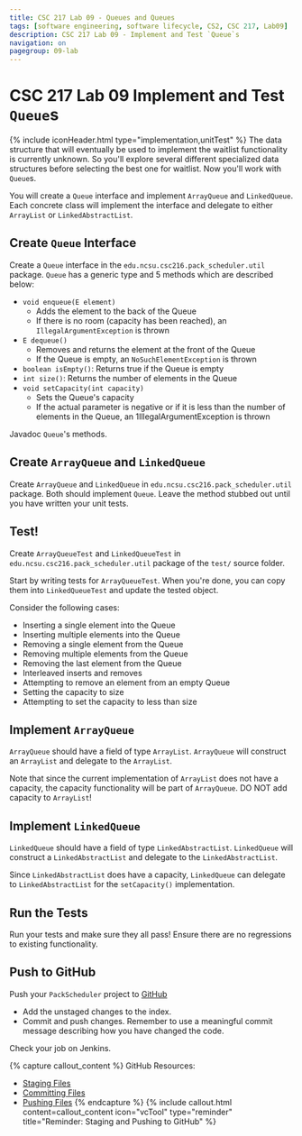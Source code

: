 ```yaml
---
title: CSC 217 Lab 09 - Queues and Queues
tags: [software engineering, software lifecycle, CS2, CSC 217, Lab09]
description: CSC 217 Lab 09 - Implement and Test `Queue`s
navigation: on
pagegroup: 09-lab
---
```


# CSC 217 Lab 09 Implement and Test `Queue`s
{% include iconHeader.html type="implementation,unitTest" %}
The data structure that will eventually be used to implement the waitlist functionality is currently unknown.  So you'll explore several different specialized data structures before selecting the best one for waitlist. Now you'll work with `Queue`s. 

You will create a `Queue` interface and implement `ArrayQueue` and `LinkedQueue`.  Each concrete class will implement the interface and delegate to either `ArrayList` or `LinkedAbstractList`.


## Create `Queue` Interface
Create a `Queue` interface in the `edu.ncsu.csc216.pack_scheduler.util` package.  `Queue` has a generic type and 5 methods which are described below:

  * `void enqueue(E element)`
     * Adds the element to the back of the Queue
     * If there is no room (capacity has been reached), an `IllegalArgumentException` is thrown
  * `E dequeue()`
     * Removes and returns the element at the front of the Queue
     * If the Queue is empty, an `NoSuchElementException` is thrown
  * `boolean isEmpty()`: Returns true if the Queue is empty
  * `int size()`: Returns the number of elements in the Queue
  * `void setCapacity(int capacity)`
     * Sets the Queue's capacity
     * If the actual parameter is negative or if it is less than the number of elements in the Queue, an 1IllegalArgumentException is thrown
  
Javadoc `Queue`'s methods.


## Create `ArrayQueue` and `LinkedQueue`
Create `ArrayQueue` and `LinkedQueue` in `edu.ncsu.csc216.pack_scheduler.util` package.  Both should implement `Queue`.  Leave the method stubbed out until you have written your unit tests.


## Test!
Create `ArrayQueueTest` and `LinkedQueueTest` in `edu.ncsu.csc216.pack_scheduler.util` package of the `test/` source folder.

Start by writing tests for `ArrayQueueTest`.  When you're done, you can copy them into `LinkedQueueTest` and update the tested object.

Consider the following cases:

  * Inserting a single element into the Queue
  * Inserting multiple elements into the Queue
  * Removing a single element from the Queue
  * Removing multiple elements from the Queue
  * Removing the last element from the Queue
  * Interleaved inserts and removes
  * Attempting to remove an element from an empty Queue
  * Setting the capacity to size
  * Attempting to set the capacity to less than size
  

## Implement `ArrayQueue`
`ArrayQueue` should have a field of type `ArrayList`.  `ArrayQueue` will construct an `ArrayList` and delegate to the `ArrayList`.  

Note that since the current implementation of `ArrayList` does not have a capacity, the capacity functionality will be part of `ArrayQueue`.  DO NOT add capacity to `ArrayList`!


## Implement `LinkedQueue`
`LinkedQueue` should have a field of type `LinkedAbstractList`.  `LinkedQueue` will construct a `LinkedAbstractList` and delegate to the `LinkedAbstractList`.

Since `LinkedAbstractList` does have a capacity, `LinkedQueue` can delegate to `LinkedAbstractList` for the `setCapacity()` implementation.


## Run the Tests
Run your tests and make sure they all pass!  Ensure there are no regressions to existing functionality.


## Push to GitHub
Push your `PackScheduler` project to [GitHub](https://github.ncsu.edu)

  * Add the unstaged changes to the index.
  * Commit and push changes.  Remember to use a meaningful commit message describing how you have changed the code.  
  
Check your job on Jenkins.

{% capture callout_content %}
GitHub Resources:

  * [Staging Files](https://pages.github.ncsu.edu/engr-csc-software-development/practices-tools/git/git-staging)
  * [Committing Files](https://pages.github.ncsu.edu/engr-csc-software-development/practices-tools/git/git-commit)
  * [Pushing Files](https://pages.github.ncsu.edu/engr-csc-software-development/practices-tools/git/git-push)
{% endcapture %}
{% include callout.html content=callout_content icon="vcTool" type="reminder" title="Reminder: Staging and Pushing to GitHub" %}
